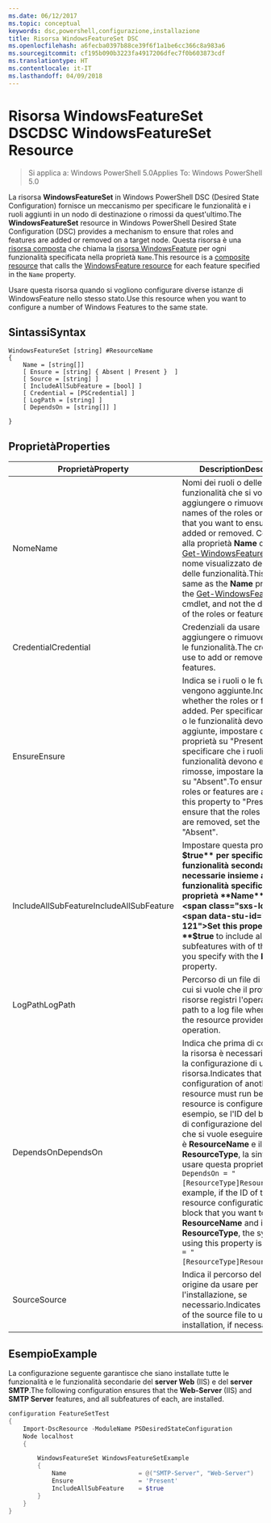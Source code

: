 ```yaml
---
ms.date: 06/12/2017
ms.topic: conceptual
keywords: dsc,powershell,configurazione,installazione
title: Risorsa WindowsFeatureSet DSC
ms.openlocfilehash: a6fecba0397b88ce39f6f1a1be6cc366c8a983a6
ms.sourcegitcommit: cf195b090b3223fa4917206dfec7f0b603873cdf
ms.translationtype: HT
ms.contentlocale: it-IT
ms.lasthandoff: 04/09/2018
---
```

# <a name="dsc-windowsfeatureset-resource"></a><span data-ttu-id="efab6-103">Risorsa WindowsFeatureSet DSC</span><span class="sxs-lookup"><span data-stu-id="efab6-103">DSC WindowsFeatureSet Resource</span></span>

> <span data-ttu-id="efab6-104">Si applica a: Windows PowerShell 5.0</span><span class="sxs-lookup"><span data-stu-id="efab6-104">Applies To: Windows PowerShell 5.0</span></span>

<span data-ttu-id="efab6-105">La risorsa **WindowsFeatureSet** in Windows PowerShell DSC (Desired State Configuration) fornisce un meccanismo per specificare le funzionalità e i ruoli aggiunti in un nodo di destinazione o rimossi da quest'ultimo.</span><span class="sxs-lookup"><span data-stu-id="efab6-105">The **WindowsFeatureSet** resource in Windows PowerShell Desired State Configuration (DSC) provides a mechanism to ensure that roles and features are added or removed on a target node.</span></span>
<span data-ttu-id="efab6-106">Questa risorsa è una [risorsa composta](authoringResourceComposite.md) che chiama la [risorsa WindowsFeature](windowsfeatureResource.md) per ogni funzionalità specificata nella proprietà `Name`.</span><span class="sxs-lookup"><span data-stu-id="efab6-106">This resource is a [composite resource](authoringResourceComposite.md) that calls the [WindowsFeature resource](windowsfeatureResource.md) for each feature specified in the `Name` property.</span></span>

<span data-ttu-id="efab6-107">Usare questa risorsa quando si vogliono configurare diverse istanze di WindowsFeature nello stesso stato.</span><span class="sxs-lookup"><span data-stu-id="efab6-107">Use this resource when you want to configure a number of Windows Features to the same state.</span></span>

## <a name="syntax"></a><span data-ttu-id="efab6-108">Sintassi</span><span class="sxs-lookup"><span data-stu-id="efab6-108">Syntax</span></span>

```
WindowsFeatureSet [string] #ResourceName
{
    Name = [string[]]
    [ Ensure = [string] { Absent | Present }  ]
    [ Source = [string] ]
    [ IncludeAllSubFeature = [bool] ]
    [ Credential = [PSCredential] ]
    [ LogPath = [string] ]
    [ DependsOn = [string[]] ]

}
```

## <a name="properties"></a><span data-ttu-id="efab6-109">Proprietà</span><span class="sxs-lookup"><span data-stu-id="efab6-109">Properties</span></span>

|  <span data-ttu-id="efab6-110">Proprietà</span><span class="sxs-lookup"><span data-stu-id="efab6-110">Property</span></span>  |  <span data-ttu-id="efab6-111">Description</span><span class="sxs-lookup"><span data-stu-id="efab6-111">Description</span></span>   |
|---|---|
| <span data-ttu-id="efab6-112">Nome</span><span class="sxs-lookup"><span data-stu-id="efab6-112">Name</span></span>| <span data-ttu-id="efab6-113">Nomi dei ruoli o delle funzionalità che si vogliono aggiungere o rimuovere.</span><span class="sxs-lookup"><span data-stu-id="efab6-113">The names of the roles or features that you want to ensure are added or removed.</span></span> <span data-ttu-id="efab6-114">Corrisponde alla proprietà **Name** del cmdlet [Get-WindowsFeature](https://technet.microsoft.com/en-us/library/jj205469.aspx) e non al nome visualizzato dei ruoli o delle funzionalità.</span><span class="sxs-lookup"><span data-stu-id="efab6-114">This is the same as the **Name** property of the [Get-WindowsFeature](https://technet.microsoft.com/en-us/library/jj205469.aspx) cmdlet, and not the display name of the roles or features.</span></span>|
| <span data-ttu-id="efab6-115">Credential</span><span class="sxs-lookup"><span data-stu-id="efab6-115">Credential</span></span>| <span data-ttu-id="efab6-116">Credenziali da usare per aggiungere o rimuovere i ruoli o le funzionalità.</span><span class="sxs-lookup"><span data-stu-id="efab6-116">The credentials to use to add or remove the roles or features.</span></span>|
| <span data-ttu-id="efab6-117">Ensure</span><span class="sxs-lookup"><span data-stu-id="efab6-117">Ensure</span></span>| <span data-ttu-id="efab6-118">Indica se i ruoli o le funzionalità vengono aggiunte.</span><span class="sxs-lookup"><span data-stu-id="efab6-118">Indicates whether the roles or features are added.</span></span> <span data-ttu-id="efab6-119">Per specificare che i ruoli o le funzionalità devono essere aggiunte, impostare questa proprietà su "Present". Per specificare che i ruoli o le funzionalità devono essere rimosse, impostare la proprietà su "Absent".</span><span class="sxs-lookup"><span data-stu-id="efab6-119">To ensure that the roles or features are added, set this property to "Present" To ensure that the roles or features are removed, set the property to "Absent".</span></span>|
| <span data-ttu-id="efab6-120">IncludeAllSubFeature</span><span class="sxs-lookup"><span data-stu-id="efab6-120">IncludeAllSubFeature</span></span>| <span data-ttu-id="efab6-121">Impostare questa proprietà su **$true** per specificare tutte le funzionalità secondarie necessarie insieme alla funzionalità specificata con la proprietà **Name**.</span><span class="sxs-lookup"><span data-stu-id="efab6-121">Set this property to **$true** to include all required subfeatures with of the features you specify with the **Name** property.</span></span>|
| <span data-ttu-id="efab6-122">LogPath</span><span class="sxs-lookup"><span data-stu-id="efab6-122">LogPath</span></span>| <span data-ttu-id="efab6-123">Percorso di un file di registro in cui si vuole che il provider di risorse registri l'operazione.</span><span class="sxs-lookup"><span data-stu-id="efab6-123">The path to a log file where you want the resource provider to log the operation.</span></span>|
| <span data-ttu-id="efab6-124">DependsOn</span><span class="sxs-lookup"><span data-stu-id="efab6-124">DependsOn</span></span>| <span data-ttu-id="efab6-125">Indica che prima di configurare la risorsa è necessario eseguire la configurazione di un'altra risorsa.</span><span class="sxs-lookup"><span data-stu-id="efab6-125">Indicates that the configuration of another resource must run before this resource is configured.</span></span> <span data-ttu-id="efab6-126">Ad esempio, se l'ID del blocco script di configurazione della risorsa che si vuole eseguire per primo è __ResourceName__ e il tipo è __ResourceType__, la sintassi per usare questa proprietà è `DependsOn = "[ResourceType]ResourceName"`.</span><span class="sxs-lookup"><span data-stu-id="efab6-126">For example, if the ID of the resource configuration script block that you want to run first is __ResourceName__ and its type is __ResourceType__, the syntax for using this property is `DependsOn = "[ResourceType]ResourceName"`.</span></span>|
| <span data-ttu-id="efab6-127">Source</span><span class="sxs-lookup"><span data-stu-id="efab6-127">Source</span></span>| <span data-ttu-id="efab6-128">Indica il percorso del file di origine da usare per l'installazione, se necessario.</span><span class="sxs-lookup"><span data-stu-id="efab6-128">Indicates the location of the source file to use for installation, if necessary.</span></span>|

## <a name="example"></a><span data-ttu-id="efab6-129">Esempio</span><span class="sxs-lookup"><span data-stu-id="efab6-129">Example</span></span>

<span data-ttu-id="efab6-130">La configurazione seguente garantisce che siano installate tutte le funzionalità e le funzionalità secondarie del **server Web** (IIS) e del **server SMTP**.</span><span class="sxs-lookup"><span data-stu-id="efab6-130">The following configuration ensures that the **Web-Server** (IIS) and **SMTP Server** features, and all subfeatures of each, are installed.</span></span>

```powershell
configuration FeatureSetTest
{
    Import-DscResource -ModuleName PSDesiredStateConfiguration
    Node localhost
    {

        WindowsFeatureSet WindowsFeatureSetExample
        {
            Name                    = @("SMTP-Server", "Web-Server")
            Ensure                  = 'Present'
            IncludeAllSubFeature    = $true
        }
    }
}
```